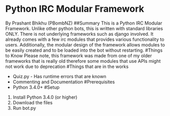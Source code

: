 # Python IRC Modular Framework
By Prashant Bhikhu (PBombNZ)
##Summary
This is a Python IRC Modular Framework. Unlike other python bots, this is written with standard libraries ONLY. There is not underlying frameworks such as django involved. It already comes with a few irc modules that provides various functionality to users. Additionally, the modular design of the framework allows modules to be easily created and to be loaded into the bot without restarting. 
#Things to Know
Please note, this framework was made from one of my older frameworks that is really old therefore some modules that use APIs might not work due to deprecation
#Things that are in the works
  * Quiz.py - Has runtime errors that are known
  * Commenting and Documentation
#Prerequisites
  * Python 3.4.0+
#Setup
  1. Install Python 3.4.0 (or higher)
  2. Download the files
  2. Run bot.py
